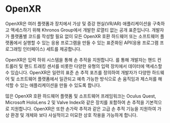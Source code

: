 # OpenXR

OpenXR은 여러 플랫폼과 장치에서 가상 및 증강 현실(VR/AR) 애플리케이션을 구축하고 액세스하기 위해 Khronos Group에서 개발한 로열티 없는 공개 표준입니다. 개발자가 플랫폼별 코드를 작성할 필요 없이 모든 OpenXR 호환 하드웨어 또는 소프트웨어 플랫폼에서 실행할 수 있는 응용 프로그램을 만들 수 있는 표준화된 API(응용 프로그램 프로그래밍 인터페이스) 세트를 제공합니다.

OpenXR은 입력 하위 시스템을 통해 손 추적을 지원합니다. 를 통해 개발자는 핸드 컨트롤러 및 핸드 트래킹 센서를 비롯한 다양한 유형의 입력 장치에서 데이터에 액세스할 수 있습니다. OpenXR은 일련의 표준 손 추적 포즈를 정의하여 개발자가 다양한 하드웨어 및 소프트웨어 플랫폼에서 일관되고 예측 가능한 방식으로 손 움직임과 제스처를 해석할 수 있는 애플리케이션을 만들 수 있도록 합니다.

많은 OpenXR 호환 하드웨어 플랫폼 및 소프트웨어 프레임워크는 Oculus Quest, Microsoft HoloLens 2 및 Valve Index와 같은 장치를 포함하여 손 추적을 기본적으로 지원합니다. OpenXR은 또한 손가락 추적과 같은 고급 손 추적 기능을 지원하여 가상 환경 및 개체와 보다 사실적이고 미묘한 상호 작용을 가능하게 합니다.